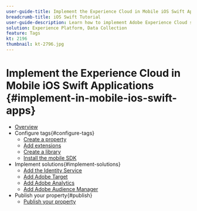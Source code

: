 ```yaml
---
user-guide-title: Implement the Experience Cloud in Mobile iOS Swift Applications
breadcrumb-title: iOS Swift Tutorial
user-guide-description: Learn how to implement Adobe Experience Cloud solutions in mobile iOS Swift apps with tags in Experience Platform.
solution: Experience Platform, Data Collection
feature: Tags
kt: 2196
thumbnail: kt-2796.jpg
---
```


# Implement the Experience Cloud in Mobile iOS Swift Applications {#implement-in-mobile-ios-swift-apps}

+ [Overview](overview.md)
+ Configure tags{#configure-tags}
  + [Create a property](create-a-property.md)
  + [Add extensions](add-extensions.md)
  + [Create a library](create-a-library.md)
  + [Install the mobile SDK](install-the-mobile-sdk.md)
+ Implement solutions{#implement-solutions}
  + [Add the Identity Service](id-service.md)
  + [Add Adobe Target](target.md)
  + [Add Adobe Analytics](analytics.md)
  + [Add Adobe Audience Manager](audience-manager.md)
+ Publish your property{#publish}
  + [Publish your property](publish.md)

